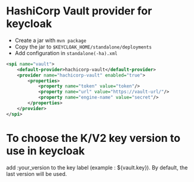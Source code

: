 # HashiCorp Vault provider for keycloak

* Create a jar with `mvn package`
* Copy the jar to `$KEYCLOAK_HOME/standalone/deployments`
* Add configuration in `standalone(-ha).xml`

```xml
<spi name="vault">
    <default-provider>hachicorp-vault</default-provider>
    <provider name="hachicorp-vault" enabled="true">
        <properties>
            <property name="token" value="token"/>
            <property name="url" value="https://vault-url/"/>
            <property name="engine-name" value="secret"/>
        </properties>
    </provider>
</spi>
```

# To choose the K/V2 key version to use in keycloak
add :your_version to the key label (example : ${vault.key}). By default, the last version will be used.
